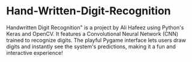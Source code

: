 # Hand-Written-Digit-Recognition
Handwritten Digit Recognition" is a project by Ali Hafeez using Python's Keras and OpenCV. It features a Convolutional Neural Network (CNN) trained to recognize digits. The playful Pygame interface lets users draw digits and instantly see the system's predictions, making it a fun and interactive experience!
